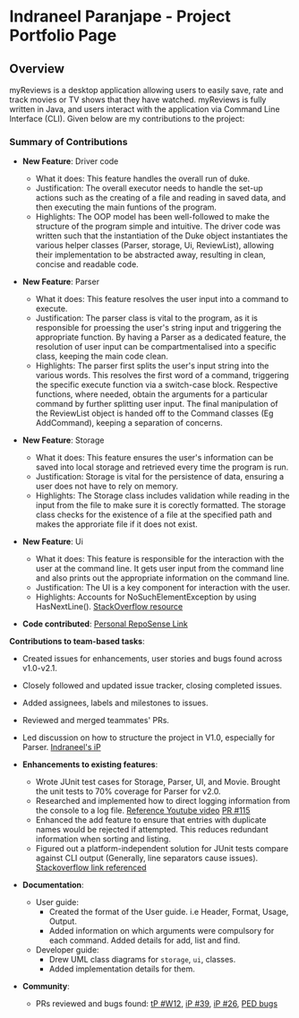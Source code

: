 # Indraneel Paranjape - Project Portfolio Page

## Overview
myReviews is a desktop application allowing users to easily save, rate and track movies or TV shows that they
have watched. myReviews is fully written in Java, and users interact with the application via Command Line Interface (CLI). 
Given below are my contributions to the project:

### Summary of Contributions

* **New Feature**: Driver code
  * What it does: This feature handles the overall run of duke. 
  * Justification: The overall executor needs to handle the set-up actions such as the creating of a file and
  reading in saved data, and then executing the main funtions of the program.
  * Highlights: The OOP model has been well-followed to make the structure of the program simple and intuitive. The driver code was written such that the instantiation of the Duke object instantiates the various helper classes (Parser, storage, Ui, ReviewList), allowing their implementation to be abstracted away, resulting in clean, concise and readable code.

* **New Feature**: Parser
  * What it does: This feature resolves the user input into a command to execute.
  * Justification: The parser class is vital to the program, as it is responsible for proessing the user's string input
  and triggering the appropriate function. By having a Parser as a dedicated feature, the resolution of user input can be compartmentalised into a specific class, keeping the main code clean.
  * Highlights: The parser first splits the user's input string into the various words. This resolves the first word of a command, triggering the specific execute function via a switch-case block. Respective functions, where needed, obtain the arguments for a particular command by further splitting user input. The final manipulation of the ReviewList object is handed off to the Command classes (Eg AddCommand), keeping a separation of concerns.

* **New Feature**: Storage
  * What it does: This feature ensures the user's information can be saved into local storage and retrieved
  every time the program is run.
  * Justification: Storage is vital for the persistence of data, ensuring a user does not have to rely on memory.
  * Highlights: The Storage class includes validation while reading in the input from the file to make sure it is corectly 
  formatted. The storage class checks for the existence of a file at the specified path and makes the approriate file if it does not exist.

* **New Feature**: Ui
  * What it does: This feature is responsible for the interaction with the user at the command line. It gets user input from the command line and also prints out the appropriate information on the command line.
  * Justification: The UI is a key component for interaction with the user. 
  * Highlights: Accounts for NoSuchElementException by using HasNextLine(). [StackOverflow resource](https://stackoverflow.com/questions/7209110/java-util-nosuchelementexception-no-line-found)

* **Code contributed**: [Personal RepoSense Link](https://nus-cs2113-ay2223s1.github.io/tp-dashboard/?search=&sort=groupTitle&sortWithin=title&timeframe=commit&mergegroup=&groupSelect=groupByRepos&breakdown=true&checkedFileTypes=docs~functional-code~test-code~other&since=2022-09-16&tabOpen=true&tabType=authorship&tabAuthor=indraneelrp&tabRepo=AY2223S1-CS2113-T18-1b%2Ftp%5Bmaster%5D&authorshipIsMergeGroup=false&authorshipFileTypes=docs~functional-code~test-code&authorshipIsBinaryFileTypeChecked=false&authorshipIsIgnoredFilesChecked=false)

**Contributions to team-based tasks**:
  * Created issues for enhancements, user stories and bugs found across v1.0-v2.1.
  * Closely followed and updated issue tracker, closing completed issues.
  * Added assignees, labels and milestones to issues.
  * Reviewed and merged teammates' PRs.
  * Led discussion on how to structure the project in V1.0, especially for Parser. [Indraneel's iP](https://github.com/indraneelrp/ip)

* **Enhancements to existing features**:
  * Wrote JUnit test cases for Storage, Parser, UI, and Movie. Brought the unit tests to 70% coverage for Parser for v2.0.
  * Researched and implemented how to direct logging information from the console to a log file. [Reference Youtube video](https://www.youtube.com/watch?v=W0_Man88Z3Q) [PR #115](https://github.com/AY2223S1-CS2113-T18-1b/tp/pull/115)
  * Enhanced the add feature to ensure that entries with duplicate names would be rejected if attempted. This reduces redundant information when sorting and listing.
  * Figured out a platform-independent solution for JUnit tests compare against CLI output (Generally, line separators cause issues). [Stackoverflow link referenced](https://stackoverflow.com/questions/41674408/java-test-system-output-including-new-lines-with-assertequals)  

* **Documentation**:
  * User guide:
    * Created the format of the User guide. i.e Header, Format, Usage, Output.
    * Added information on which arguments were compulsory for each command. Added details for add, list and find.
  * Developer guide:
    * Drew UML class diagrams for `storage`, `ui`, classes.
    * Added implementation details for them.

* **Community**:
  * PRs reviewed and bugs found: [tP #W12](https://github.com/AY2223S1-CS2113-W12-1/tp), [iP #39](https://github.com/nus-cs2113-AY2223S1/ip/pull/39/files), [iP #26](https://github.com/nus-cs2113-AY2223S1/ip/pull/26), [PED bugs](https://github.com/indraneelrp/ped/issues)